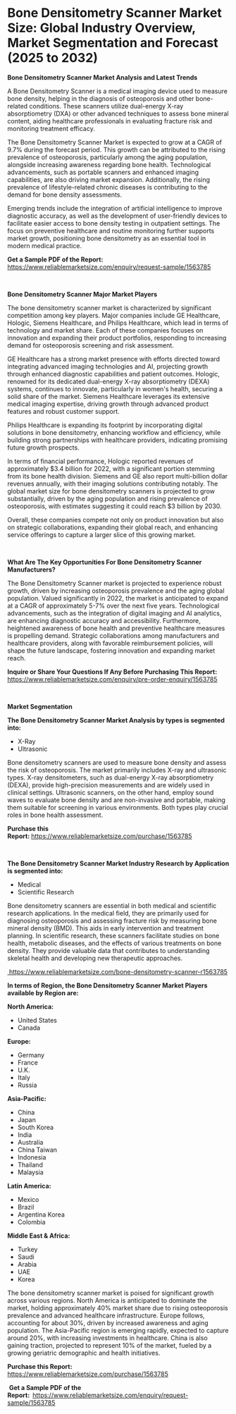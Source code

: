 <p><h1>Bone Densitometry Scanner Market Size: Global Industry Overview, Market Segmentation and Forecast (2025 to 2032)</h1></p><p><strong>Bone Densitometry Scanner Market Analysis and Latest Trends</strong></p>
<p><p>A Bone Densitometry Scanner is a medical imaging device used to measure bone density, helping in the diagnosis of osteoporosis and other bone-related conditions. These scanners utilize dual-energy X-ray absorptiometry (DXA) or other advanced techniques to assess bone mineral content, aiding healthcare professionals in evaluating fracture risk and monitoring treatment efficacy.</p><p>The Bone Densitometry Scanner Market is expected to grow at a CAGR of 9.7% during the forecast period. This growth can be attributed to the rising prevalence of osteoporosis, particularly among the aging population, alongside increasing awareness regarding bone health. Technological advancements, such as portable scanners and enhanced imaging capabilities, are also driving market expansion. Additionally, the rising prevalence of lifestyle-related chronic diseases is contributing to the demand for bone density assessments.</p><p>Emerging trends include the integration of artificial intelligence to improve diagnostic accuracy, as well as the development of user-friendly devices to facilitate easier access to bone density testing in outpatient settings. The focus on preventive healthcare and routine monitoring further supports market growth, positioning bone densitometry as an essential tool in modern medical practice.</p></p>
<p><strong>Get a Sample PDF of the Report:&nbsp;</strong> <a href="https://www.reliablemarketsize.com/enquiry/request-sample/1563785?utm_campaign=2034&utm_medium=2&utm_source=Github&utm_content=ia&utm_term=16042025&utm_id=bone-densitometry-scanner">https://www.reliablemarketsize.com/enquiry/request-sample/1563785</a></p>
<p>&nbsp;</p>
<p><strong>Bone Densitometry Scanner Major Market Players</strong></p>
<p><p>The bone densitometry scanner market is characterized by significant competition among key players. Major companies include GE Healthcare, Hologic, Siemens Healthcare, and Philips Healthcare, which lead in terms of technology and market share. Each of these companies focuses on innovation and expanding their product portfolios, responding to increasing demand for osteoporosis screening and risk assessment.</p><p>GE Healthcare has a strong market presence with efforts directed toward integrating advanced imaging technologies and AI, projecting growth through enhanced diagnostic capabilities and patient outcomes. Hologic, renowned for its dedicated dual-energy X-ray absorptiometry (DEXA) systems, continues to innovate, particularly in women's health, securing a solid share of the market. Siemens Healthcare leverages its extensive medical imaging expertise, driving growth through advanced product features and robust customer support.</p><p>Philips Healthcare is expanding its footprint by incorporating digital solutions in bone densitometry, enhancing workflow and efficiency, while building strong partnerships with healthcare providers, indicating promising future growth prospects.</p><p>In terms of financial performance, Hologic reported revenues of approximately $3.4 billion for 2022, with a significant portion stemming from its bone health division. Siemens and GE also report multi-billion dollar revenues annually, with their imaging solutions contributing notably. The global market size for bone densitometry scanners is projected to grow substantially, driven by the aging population and rising prevalence of osteoporosis, with estimates suggesting it could reach $3 billion by 2030.</p><p>Overall, these companies compete not only on product innovation but also on strategic collaborations, expanding their global reach, and enhancing service offerings to capture a larger slice of this growing market.</p></p>
<p>&nbsp;</p>
<p><strong>What Are The Key Opportunities For Bone Densitometry Scanner Manufacturers?</strong></p>
<p><p>The Bone Densitometry Scanner market is projected to experience robust growth, driven by increasing osteoporosis prevalence and the aging global population. Valued significantly in 2022, the market is anticipated to expand at a CAGR of approximately 5-7% over the next five years. Technological advancements, such as the integration of digital imaging and AI analytics, are enhancing diagnostic accuracy and accessibility. Furthermore, heightened awareness of bone health and preventive healthcare measures is propelling demand. Strategic collaborations among manufacturers and healthcare providers, along with favorable reimbursement policies, will shape the future landscape, fostering innovation and expanding market reach.</p></p>
<p><strong>Inquire or Share Your Questions If Any Before Purchasing This Report:</strong> <a href="https://www.reliablemarketsize.com/enquiry/pre-order-enquiry/1563785?utm_campaign=2034&utm_medium=2&utm_source=Github&utm_content=ia&utm_term=16042025&utm_id=bone-densitometry-scanner">https://www.reliablemarketsize.com/enquiry/pre-order-enquiry/1563785</a></p>
<p>&nbsp;</p>
<p><strong>Market Segmentation</strong></p>
<p><strong>The Bone Densitometry Scanner Market Analysis by types is segmented into:</strong></p>
<p><ul><li>X-Ray</li><li>Ultrasonic</li></ul></p>
<p><p>Bone densitometry scanners are used to measure bone density and assess the risk of osteoporosis. The market primarily includes X-ray and ultrasonic types. X-ray densitometers, such as dual-energy X-ray absorptiometry (DEXA), provide high-precision measurements and are widely used in clinical settings. Ultrasonic scanners, on the other hand, employ sound waves to evaluate bone density and are non-invasive and portable, making them suitable for screening in various environments. Both types play crucial roles in bone health assessment.</p></p>
<p><strong>Purchase this Report:&nbsp;</strong><a href="https://www.reliablemarketsize.com/purchase/1563785?utm_campaign=2034&utm_medium=2&utm_source=Github&utm_content=ia&utm_term=16042025&utm_id=bone-densitometry-scanner">https://www.reliablemarketsize.com/purchase/1563785</a></p>
<p>&nbsp;</p>
<p><strong>The Bone Densitometry Scanner Market Industry Research by Application is segmented into:</strong></p>
<p><ul><li>Medical</li><li>Scientific Research</li></ul></p>
<p><p>Bone densitometry scanners are essential in both medical and scientific research applications. In the medical field, they are primarily used for diagnosing osteoporosis and assessing fracture risk by measuring bone mineral density (BMD). This aids in early intervention and treatment planning. In scientific research, these scanners facilitate studies on bone health, metabolic diseases, and the effects of various treatments on bone density. They provide valuable data that contributes to understanding skeletal health and developing new therapeutic approaches.</p></p>
<p><a href="https://www.reliablemarketsize.com/bone-densitometry-scanner-r1563785?utm_campaign=2034&utm_medium=2&utm_source=Github&utm_content=ia&utm_term=16042025&utm_id=bone-densitometry-scanner">&nbsp;https://www.reliablemarketsize.com/bone-densitometry-scanner-r1563785</a></p>
<p><strong>In terms of Region, the Bone Densitometry Scanner Market Players available by Region are:</strong></p>
<p>
    <p> <strong> North America: </strong>
        <ul>
            <li>United States</li>
            <li>Canada</li>
        </ul>
        </p> 
    <p> <strong> Europe: </strong>
        <ul>
            <li>Germany</li>
            <li>France</li>
            <li>U.K.</li>
            <li>Italy</li>
            <li>Russia</li>
        </ul>
        </p> 
    <p> <strong> Asia-Pacific: </strong>
        <ul>
            <li>China</li>
            <li>Japan</li>
            <li>South Korea</li>
            <li>India</li>
            <li>Australia</li>
            <li>China Taiwan</li>
            <li>Indonesia</li>
            <li>Thailand</li>
            <li>Malaysia</li>
        </ul>
        </p> 
    <p> <strong> Latin America: </strong>
        <ul>
            <li>Mexico</li>
            <li>Brazil</li>
            <li>Argentina Korea</li>
            <li>Colombia</li>
        </ul>
        </p> 
    <p> <strong> Middle East & Africa: </strong>
        <ul>
            <li>Turkey</li>
            <li>Saudi</li>
            <li>Arabia</li>
            <li>UAE</li>
            <li>Korea</li>
        </ul>
    </p>
    </p>
<p><p>The bone densitometry scanner market is poised for significant growth across various regions. North America is anticipated to dominate the market, holding approximately 40% market share due to rising osteoporosis prevalence and advanced healthcare infrastructure. Europe follows, accounting for about 30%, driven by increased awareness and aging population. The Asia-Pacific region is emerging rapidly, expected to capture around 20%, with increasing investments in healthcare. China is also gaining traction, projected to represent 10% of the market, fueled by a growing geriatric demographic and health initiatives.</p></p>
<p><strong>Purchase this Report: </strong><a href="https://www.reliablemarketsize.com/purchase/1563785?utm_campaign=2034&utm_medium=2&utm_source=Github&utm_content=ia&utm_term=16042025&utm_id=bone-densitometry-scanner">https://www.reliablemarketsize.com/purchase/1563785</a></p>
<p>&nbsp;<strong>Get a Sample PDF of the Report:&nbsp;&nbsp;</strong><a href="https://www.reliablemarketsize.com/enquiry/request-sample/1563785?utm_campaign=2034&utm_medium=2&utm_source=Github&utm_content=ia&utm_term=16042025&utm_id=bone-densitometry-scanner">https://www.reliablemarketsize.com/enquiry/request-sample/1563785</a></p>
<p><strong></strong></p>
<p><p></p><p></p><p></p></p>